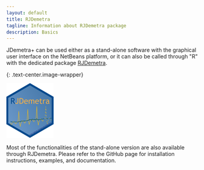 ```yaml
---
layout: default
title: RJDemetra
tagline: Information about RJDemetra package
description: Basics
---
```



JDemetra+ can be used either as a stand-alone software with the graphical user interface on the NetBeans platform, or it can also be called through "R" with the dedicated package <a href="https://github.com/jdemetra/rjdemetra/" target="_blank">RJDemetra</a>.

{: .text-center.image-wrapper}

![Text](/assets/img/RJDemetra.png)

Most of the functionalities of the stand-alone version are also available through RJDemetra. Please refer to the GitHub page for installation instructions, examples, and documentation.
